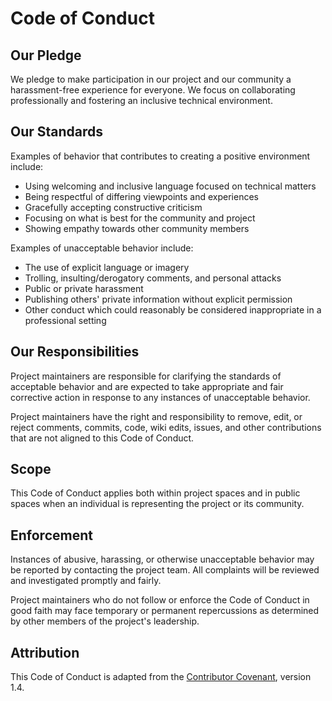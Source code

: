 # Code of Conduct

## Our Pledge

We pledge to make participation in our project and our community a harassment-free experience for everyone. We focus on collaborating professionally and fostering an inclusive technical environment.

## Our Standards

Examples of behavior that contributes to creating a positive environment include:

* Using welcoming and inclusive language focused on technical matters
* Being respectful of differing viewpoints and experiences
* Gracefully accepting constructive criticism
* Focusing on what is best for the community and project
* Showing empathy towards other community members

Examples of unacceptable behavior include:

* The use of explicit language or imagery
* Trolling, insulting/derogatory comments, and personal attacks
* Public or private harassment
* Publishing others' private information without explicit permission
* Other conduct which could reasonably be considered inappropriate in a professional setting

## Our Responsibilities

Project maintainers are responsible for clarifying the standards of acceptable behavior and are expected to take appropriate and fair corrective action in response to any instances of unacceptable behavior.

Project maintainers have the right and responsibility to remove, edit, or reject comments, commits, code, wiki edits, issues, and other contributions that are not aligned to this Code of Conduct.

## Scope

This Code of Conduct applies both within project spaces and in public spaces when an individual is representing the project or its community.

## Enforcement

Instances of abusive, harassing, or otherwise unacceptable behavior may be reported by contacting the project team. All complaints will be reviewed and investigated promptly and fairly.

Project maintainers who do not follow or enforce the Code of Conduct in good faith may face temporary or permanent repercussions as determined by other members of the project's leadership.

## Attribution

This Code of Conduct is adapted from the [Contributor Covenant](https://www.contributor-covenant.org), version 1.4.


